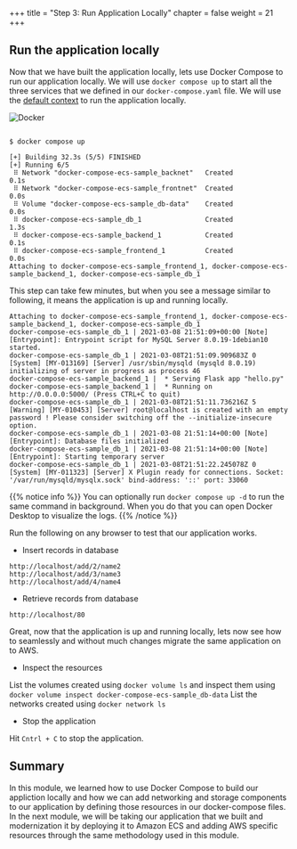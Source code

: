 +++
title = "Step 3: Run Application Locally"
chapter = false
weight = 21
+++

## Run the application locally

Now that we have built the application locally, lets use Docker Compose to run our application locally. We will use `docker compose up` to start all the three services that we defined in our `docker-compose.yaml` file. We will use the [default context](https://docs.docker.com/engine/context/working-with-contexts/) to run the application locally. 


![Docker](/images/running-application-locally.png)


```

$ docker compose up

[+] Building 32.3s (5/5) FINISHED                                                                                                                                                  
[+] Running 6/5
 ⠿ Network "docker-compose-ecs-sample_backnet"   Created                                                                                                                                                                                                                   0.1s
 ⠿ Network "docker-compose-ecs-sample_frontnet"  Created                                                                                                                                                                                                                   0.0s
 ⠿ Volume "docker-compose-ecs-sample_db-data"    Created                                                                                                                                                                                                                   0.0s
 ⠿ docker-compose-ecs-sample_db_1                Created                                                                                                                                                                                                                   1.3s
 ⠿ docker-compose-ecs-sample_backend_1           Created                                                                                                                                                                                                                   0.1s
 ⠿ docker-compose-ecs-sample_frontend_1          Created                                                                                                                                                                                                                   0.0s
Attaching to docker-compose-ecs-sample_frontend_1, docker-compose-ecs-sample_backend_1, docker-compose-ecs-sample_db_1

```

This step can take few minutes, but when you see a message similar to following, it means the application is up and running locally.

```
Attaching to docker-compose-ecs-sample_frontend_1, docker-compose-ecs-sample_backend_1, docker-compose-ecs-sample_db_1
docker-compose-ecs-sample_db_1 | 2021-03-08 21:51:09+00:00 [Note] [Entrypoint]: Entrypoint script for MySQL Server 8.0.19-1debian10 started.
docker-compose-ecs-sample_db_1 | 2021-03-08T21:51:09.909683Z 0 [System] [MY-013169] [Server] /usr/sbin/mysqld (mysqld 8.0.19) initializing of server in progress as process 46
docker-compose-ecs-sample_backend_1 |  * Serving Flask app "hello.py"
docker-compose-ecs-sample_backend_1 |  * Running on http://0.0.0.0:5000/ (Press CTRL+C to quit)
docker-compose-ecs-sample_db_1 | 2021-03-08T21:51:11.736216Z 5 [Warning] [MY-010453] [Server] root@localhost is created with an empty password ! Please consider switching off the --initialize-insecure option.
docker-compose-ecs-sample_db_1 | 2021-03-08 21:51:14+00:00 [Note] [Entrypoint]: Database files initialized
docker-compose-ecs-sample_db_1 | 2021-03-08 21:51:14+00:00 [Note] [Entrypoint]: Starting temporary server
docker-compose-ecs-sample_db_1 | 2021-03-08T21:51:22.245078Z 0 [System] [MY-011323] [Server] X Plugin ready for connections. Socket: '/var/run/mysqld/mysqlx.sock' bind-address: '::' port: 33060
```

{{% notice info %}}
You can optionally run `docker compose up -d` to run the same command in background. When you do that you can open Docker Desktop to visualize the logs.
{{% /notice %}}


Run the following on any browser to test that our application works.

* Insert records in database

```
http://localhost/add/2/name2
http://localhost/add/3/name3
http://localhost/add/4/name4

```

* Retrieve records from database

```
http://localhost/80
```

Great, now that the application is up and running locally, lets now see how to seamlessly and without much changes migrate the same application on to AWS.

* Inspect the resources

List the volumes created using `docker volume ls` and inspect them using `docker volume inspect docker-compose-ecs-sample_db-data`
List the networks created using `docker network ls`

* Stop the application

Hit `Cntrl + C` to stop the application. 

## Summary 

In this module, we learned how to use Docker Compose to build our appliction locally and how we can add networking and storage components to our application by defining those resources in our docker-compose files. In the next module, we will be taking our application that we built and modernization it by deploying it to Amazon ECS and adding AWS specific resources through the same methodology used in this module. 